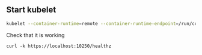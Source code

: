 ## Start kubelet

```sh
kubelet --container-runtime=remote --container-runtime-endpoint=/run/containerd/containerd.sock &
```

Check that it is working
```
curl -k https://localhost:10250/healthz
```

